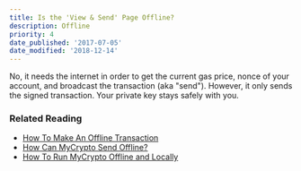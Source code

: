 ```yaml
---
title: Is the 'View & Send' Page Offline?
description: Offline
priority: 4
date_published: '2017-07-05'
date_modified: '2018-12-14'
---
```



No, it needs the internet in order to get the current gas price, nonce of your account, and broadcast the transaction (aka "send"). However, it only sends the signed transaction. Your private key stays safely with you.

### Related Reading


*  [How To Make An Offline Transaction](https://support.mycrypto.com/offline/making-offline-transaction-on-mycrypto.html)
*  [How Can MyCrypto Send Offline?](https://support.mycrypto.com/offline/sending-offline-with-mycrypto.html)
*  [How To Run MyCrypto Offline and Locally](https://support.mycrypto.com/offline/running-mycrypto-locally.html)
